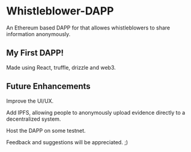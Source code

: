# Whistleblower-DAPP

An Ethereum based DAPP for that allowes whistleblowers to share information anonymously.

## My First DAPP!

Made using React, truffle, drizzle and web3.

## Future Enhancements

Improve the UI/UX.

Add IPFS, allowing people to anonymously upload evidence directly to a decentralized system.

Host the DAPP on some testnet.

Feedback and suggestions will be appreciated. ;)
